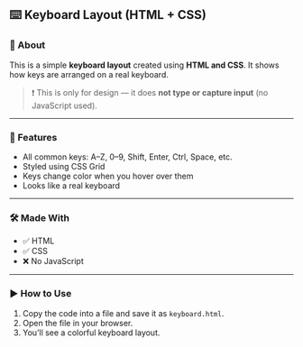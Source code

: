 
## ⌨️ Keyboard Layout (HTML + CSS)

### 📌 About

This is a simple **keyboard layout** created using **HTML and CSS**.
It shows how keys are arranged on a real keyboard.

> ❗ This is only for design — it does **not type or capture input** (no JavaScript used).

---

### 🌟 Features

* All common keys: A–Z, 0–9, Shift, Enter, Ctrl, Space, etc.
* Styled using CSS Grid
* Keys change color when you hover over them
* Looks like a real keyboard

---

### 🛠 Made With

* ✅ HTML
* ✅ CSS
* ❌ No JavaScript

---

### ▶️ How to Use

1. Copy the code into a file and save it as `keyboard.html`.
2. Open the file in your browser.
3. You’ll see a colorful keyboard layout.
